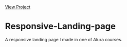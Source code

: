 [View Project](https://luacomtil.github.io/Responsive-Landing-page/)

# Responsive-Landing-page
A responsive landing page I made in one of Alura courses.

